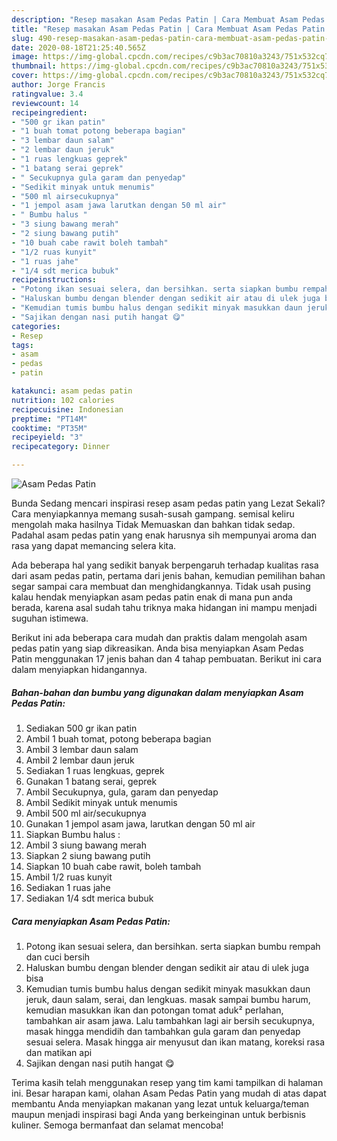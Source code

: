 ```yaml
---
description: "Resep masakan Asam Pedas Patin | Cara Membuat Asam Pedas Patin Yang Sedap"
title: "Resep masakan Asam Pedas Patin | Cara Membuat Asam Pedas Patin Yang Sedap"
slug: 490-resep-masakan-asam-pedas-patin-cara-membuat-asam-pedas-patin-yang-sedap
date: 2020-08-18T21:25:40.565Z
image: https://img-global.cpcdn.com/recipes/c9b3ac70810a3243/751x532cq70/asam-pedas-patin-foto-resep-utama.jpg
thumbnail: https://img-global.cpcdn.com/recipes/c9b3ac70810a3243/751x532cq70/asam-pedas-patin-foto-resep-utama.jpg
cover: https://img-global.cpcdn.com/recipes/c9b3ac70810a3243/751x532cq70/asam-pedas-patin-foto-resep-utama.jpg
author: Jorge Francis
ratingvalue: 3.4
reviewcount: 14
recipeingredient:
- "500 gr ikan patin"
- "1 buah tomat potong beberapa bagian"
- "3 lembar daun salam"
- "2 lembar daun jeruk"
- "1 ruas lengkuas geprek"
- "1 batang serai geprek"
- " Secukupnya gula garam dan penyedap"
- "Sedikit minyak untuk menumis"
- "500 ml airsecukupnya"
- "1 jempol asam jawa larutkan dengan 50 ml air"
- " Bumbu halus "
- "3 siung bawang merah"
- "2 siung bawang putih"
- "10 buah cabe rawit boleh tambah"
- "1/2 ruas kunyit"
- "1 ruas jahe"
- "1/4 sdt merica bubuk"
recipeinstructions:
- "Potong ikan sesuai selera, dan bersihkan. serta siapkan bumbu rempah dan cuci bersih"
- "Haluskan bumbu dengan blender dengan sedikit air atau di ulek juga bisa"
- "Kemudian tumis bumbu halus dengan sedikit minyak masukkan daun jeruk, daun salam, serai, dan lengkuas. masak sampai bumbu harum, kemudian masukkan ikan dan potongan tomat aduk² perlahan, tambahkan air asam jawa. Lalu tambahkan lagi air bersih secukupnya, masak hingga mendidih dan tambahkan gula garam dan penyedap sesuai selera. Masak hingga air menyusut dan ikan matang, koreksi rasa dan matikan api"
- "Sajikan dengan nasi putih hangat 😋"
categories:
- Resep
tags:
- asam
- pedas
- patin

katakunci: asam pedas patin 
nutrition: 102 calories
recipecuisine: Indonesian
preptime: "PT14M"
cooktime: "PT35M"
recipeyield: "3"
recipecategory: Dinner

---
```



![Asam Pedas Patin](https://img-global.cpcdn.com/recipes/c9b3ac70810a3243/751x532cq70/asam-pedas-patin-foto-resep-utama.jpg)

Bunda Sedang mencari inspirasi resep asam pedas patin yang Lezat Sekali? Cara menyiapkannya memang susah-susah gampang. semisal keliru mengolah maka hasilnya Tidak Memuaskan dan bahkan tidak sedap. Padahal asam pedas patin yang enak harusnya sih mempunyai aroma dan rasa yang dapat memancing selera kita.



Ada beberapa hal yang sedikit banyak berpengaruh terhadap kualitas rasa dari asam pedas patin, pertama dari jenis bahan, kemudian pemilihan bahan segar sampai cara membuat dan menghidangkannya. Tidak usah pusing kalau hendak menyiapkan asam pedas patin enak di mana pun anda berada, karena asal sudah tahu triknya maka hidangan ini mampu menjadi suguhan istimewa.


Berikut ini ada beberapa cara mudah dan praktis dalam mengolah asam pedas patin yang siap dikreasikan. Anda bisa menyiapkan Asam Pedas Patin menggunakan 17 jenis bahan dan 4 tahap pembuatan. Berikut ini cara dalam menyiapkan hidangannya.

<!--inarticleads1-->

##### Bahan-bahan dan bumbu yang digunakan dalam menyiapkan Asam Pedas Patin:

1. Sediakan 500 gr ikan patin
1. Ambil 1 buah tomat, potong beberapa bagian
1. Ambil 3 lembar daun salam
1. Ambil 2 lembar daun jeruk
1. Sediakan 1 ruas lengkuas, geprek
1. Gunakan 1 batang serai, geprek
1. Ambil  Secukupnya, gula, garam dan penyedap
1. Ambil Sedikit minyak untuk menumis
1. Ambil 500 ml air/secukupnya
1. Gunakan 1 jempol asam jawa, larutkan dengan 50 ml air
1. Siapkan  Bumbu halus :
1. Ambil 3 siung bawang merah
1. Siapkan 2 siung bawang putih
1. Siapkan 10 buah cabe rawit, boleh tambah
1. Ambil 1/2 ruas kunyit
1. Sediakan 1 ruas jahe
1. Sediakan 1/4 sdt merica bubuk




<!--inarticleads2-->

##### Cara menyiapkan Asam Pedas Patin:

1. Potong ikan sesuai selera, dan bersihkan. serta siapkan bumbu rempah dan cuci bersih
1. Haluskan bumbu dengan blender dengan sedikit air atau di ulek juga bisa
1. Kemudian tumis bumbu halus dengan sedikit minyak masukkan daun jeruk, daun salam, serai, dan lengkuas. masak sampai bumbu harum, kemudian masukkan ikan dan potongan tomat aduk² perlahan, tambahkan air asam jawa. Lalu tambahkan lagi air bersih secukupnya, masak hingga mendidih dan tambahkan gula garam dan penyedap sesuai selera. Masak hingga air menyusut dan ikan matang, koreksi rasa dan matikan api
1. Sajikan dengan nasi putih hangat 😋




Terima kasih telah menggunakan resep yang tim kami tampilkan di halaman ini. Besar harapan kami, olahan Asam Pedas Patin yang mudah di atas dapat membantu Anda menyiapkan makanan yang lezat untuk keluarga/teman maupun menjadi inspirasi bagi Anda yang berkeinginan untuk berbisnis kuliner. Semoga bermanfaat dan selamat mencoba!
